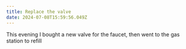 ```yaml
---
title: Replace the valve
date: 2024-07-08T15:59:56.049Z
---
```


This evening I bought a new valve for the faucet, then went to the gas station to refill
